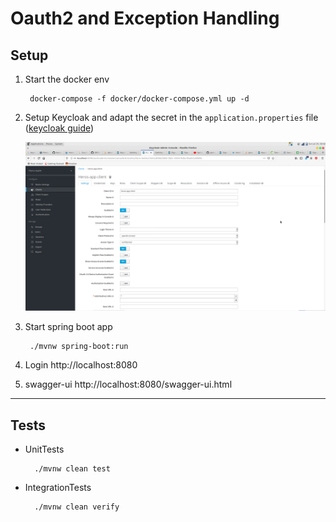 # Oauth2 and Exception Handling

## Setup
1. Start the docker env  

        docker-compose -f docker/docker-compose.yml up -d

2. Setup Keycloak and adapt the secret in the `application.properties` file ([keycloak guide](https://www.keycloak.org/docs/latest/getting_started/index.html#creating-a-realm-and-a-user))

    ![keycloak-client](docs/keycloak-client.png)

3. Start spring boot app  

        ./mvnw spring-boot:run

4. Login http://localhost:8080


5. swagger-ui http://localhost:8080/swagger-ui.html

---

## Tests

- UnitTests  

        ./mvnw clean test
        
- IntegrationTests  

        ./mvnw clean verify
        